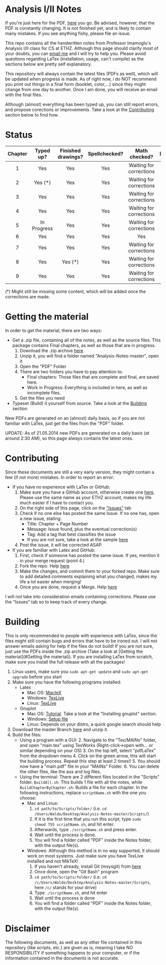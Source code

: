 Analysis I/II Notes
===================
If you're just here for the PDF, [here](https://github.com/pennatil/Analysis-Notes/raw/master/PDF/Work%20in%20Progress/Notizen%20-%20Analysis%20I%26II.pdf) you go. Be advised, however, that the PDF is constantly changing. It is not finished yet, and is likely to contain many mistakes. If you see anything fishy, please file an issue.

This repo contains all the handwritten notes from Professor Imamoglu's Analysis I/II class for CS at ETHZ. Although this page should clarify most of your doubts, you can <a href="mailto:pennatil@student.ethz.ch">email me</a> and I will try to help you. Please avoid questions regarding LaTex (installation, usage, can't compile) as the sections below are pretty self explanatory.

This repository will always contain the latest files (PDFs as well), which will be updated when progress is made. As of right now, i do NOT recommend you print out things in a final form (booklet, color,...) since they might change from one day to another. Once I am done, you will receive an email with the final files.

Although (almost) everything has been typed up, you can still report errors, and propose corections or improvements. Take a look at the [Contributing](#Contributing) section below to find how.

<a name="Status"></a>
Status
======
| Chapter |  Typed up?  | Finished drawings? | Spellchecked? |      Math checked?      | Done? |
|:-------:|:-----------:|:------------------:|:-------------:|:-----------------------:|:-----:|
|    1    |     Yes     |         Yes        |       Yes     | Waiting for corrections |   No  |
|    2    |     Yes (*)  |         Yes        |       Yes      | Waiting for corrections |   No  |
|    3    | Yes 		 |          Yes       |       Yes      |           Waiting for corrections           |   No  |
|    4    | Yes         |     		Yes       |       Yes       |Waiting for corrections           |   No  |
|    5    |      In Progress    |          Yes         |       Yes       |          Waiting for corrections           |   No  |
|    6    |     Yes     |         Yes        |       Yes      |           Yes           |   No  |
|    7    |     Yes     |         Yes        |       Yes      | Waiting for corrections |   No  |
|    8    |     Yes     |          Yes (*)         |       Yes      | Waiting for corrections |   No  |
|    9    | Yes 		 |          Yes        |       Yes       |            Waiting for corrections            |   No  |

(*) Might still be missing some content, which will be added once the corrections are made.

<a name="Getting the material"></a>
Getting the material
====================

In order to get the material, there are two ways:

* Get a .zip file, containing all of the notes, as well as the source files. This package contains Final chapters, as well as those that are in progress.
  1. Download the .zip archive [here](https://github.com/pennatil/Analysis-Notes/archive/master.zip)
  2. Unzip it, you will find a folder named "Analysis-Notes-master", open it
  3. Open the "PDF" Folder
  4. There are two folders you have to pay attention to:
      * Final chapters: Those files that are complete and final, are saved here.
	  * Work in Progress: Everything is included in here, as well as incomplete files.
  5. Get the files you need
* Typeset (Build) it yourself from source. Take a look at the [Building](#Building) section

New PDFs are generated on an (almost) daily basis, so if you are not familiar with LaTex, just get the files from the "PDF" folder.

UPDATE: As of 21.05.2014 new PDFs are generated on a daily basis (at around 2:30 AM), so this page always contains the latest ones.

<a name="Contributing"></a>
Contributing
============

Since these documents are still a very early version, they might contain a few (if not more) mistakes. In order to report an error:
* If you have no experience with LaTex or GitHub:
    1. Make sure you have a GitHub account, otherwise create one [here](https://github.com/join). Please use the same name as your ETHZ account, makes my life much easier if I have to contact you.
    2. On the right side of this page, click on the ["Issues"](https://github.com/pennatil/Analysis-Notes/issues) tab
    3. Check if no one else has posted the same Issue. If no one has, open a new issue, stating:
        * Title: Chapter + Page Number
        * Message: Issue found, plus the eventual correction(s)
        * Tag: Add a tag that best classifies the issue
        * If you are not sure, take a look at the sample [here](https://github.com/pennatil/Analysis-Notes/issues/4)
    4. Post the issue, it will be corrected ASAP.
* If you are familiar with Latex and GitHub:
    1. First, check if someone has posted the same issue. If yes, mention it in your merge request (point 4.)
    2. Fork the repo. Help [here](https://help.github.com/articles/fork-a-repo)
    3. Make the changes, and commit them to your forked repo. Make sure to add detailed comments explaining what you changed, makes my life a lot easier when merging!
    4. Once you are done, request a Merge. Help [here](https://help.github.com/articles/using-pull-requests)

I will not take into consideration emails containing corrections. Please use the "Issues" tab so to keep track of every change.


<a name="Building"></a>
Building
========
This is only recommended to people with experience with LaTex, since the files might still contain bugs and errors that have to be ironed out. I will not answer emails asking for help if the files do not build! If you are not sure, just use the PDFs inside the .zip archive (Take a look at [Getting the material](#Getting the material)). If you are installing LaTex from scratch, make sure you install the full release with all the packages!

1. Linux users, make sure you <code>sudo apt-get update</code> and <code>sudo apt-get upgrade</code> before you start
1. Make sure you have the following programs installed:
	* Latex
		* Mac OS: [MacteX](http://tug.org/mactex/)
		* Windows: [TexLive](https://www.tug.org/texlive/acquire-netinstall.html)
		* Linux: [TexLive](https://www.tug.org/texlive/quickinstall.html)
	* Gnuplot
		* Mac OS: [Tutorial](http://www.maclife.com/article/columns/terminal_101_graphing_gnuplot). Take a look at the "Installing gnuplot" section.
		* Windows: [Setup file](http://sourceforge.net/projects/gnuplot/files/latest/download?source=files)
		* Linux: Depends on your distro, a quick google search should help
2. Download the master Branch [here](https://github.com/pennatil/Analysis-Notes/archive/master.zip) and unzip it. 
3. Build the files:
	* Using a program with a GUI:
		2. Navigate to the "Tex/MAINs" folder, and open "main.tex" using TexWorks (Right-click->open with... or similar depending on your OS)
		3. On the top left, select "pdfLaTex" from the dropdown menu
		4. Click on the green arrow, this will start the building process. Repeat this step at least 2 times!!
		5. You should now have a "main.pdf" file in your "MAINs" Folder.
		6. You can delete the other files, like the aux and log files. 
	* Using the terminal: 
	There are 2 different files located in the "Scripts" folder. <code>BuildAll.sh</code>: This builds 1 file with all the notes, while <code>BuildChapterByChapter.sh</code>: Builds a file for each chapter. In the following instructions, replace <code>scriptName.sh</code> with the one you choose:
		* Mac and Linux:
			1. <code>cd path/to/Scripts/folder/</code> (i.e. <code>cd /Users/Waldo/Desktop/Analysis-Notes-master/Scripts/</code>)
			2. If it is the first time that you run this script, type <code>sudo chmod 755 scriptName.sh</code>, and hit enter.
			4. Afterwards, type <code>./scriptName.sh</code> and press enter.
			5. Wait until the process is done.
			6. You will find a folder called "PDF" inside the Notes folder, with the output file(s).
		* Windows: Although this method is in no way supported, it should work on most systems. Just make sure you have TexLive installed and not MikTeX!
			1. If you haven't already, install Git (msysgit) from [here](http://msysgit.github.io/)
			2. Once done, open the "Git Bash" program
			3. <code>cd path/to/Scripts/folder/</code> (i.e. <code>cd /c/Users/Waldo/Desktop/Analysis-Notes-master/Scripts</code>, here <code>/c/</code> stands for your drive)
			4. Type <code>./scriptName.sh</code>, and hit enter
			5. Wait until the process is done
			6. You will find a folder called "PDF" inside the Notes folder, with the output file(s).






Disclaimer
==========
The following documents, as well as any other file contained in this repository (like scripts, etc.) are given as is, meaning I take NO RESPONSIBILITY if something happens to your computer, or if the information contained in the documents is not accurate.
